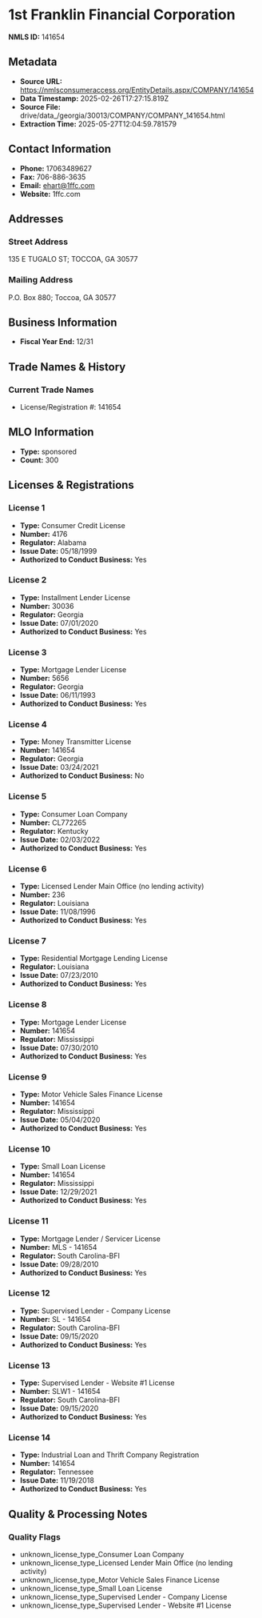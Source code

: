 # 1st Franklin Financial Corporation

**NMLS ID:** 141654

## Metadata
- **Source URL:** https://nmlsconsumeraccess.org/EntityDetails.aspx/COMPANY/141654
- **Data Timestamp:** 2025-02-26T17:27:15.819Z
- **Source File:** drive/data_/georgia/30013/COMPANY/COMPANY_141654.html
- **Extraction Time:** 2025-05-27T12:04:59.781579

## Contact Information
- **Phone:** 17063489627
- **Fax:** 706-886-3635
- **Email:** ehart@1ffc.com
- **Website:** 1ffc.com

## Addresses
### Street Address
135 E TUGALO ST; TOCCOA, GA 30577

### Mailing Address
P.O. Box 880; Toccoa, GA 30577

## Business Information
- **Fiscal Year End:** 12/31

## Trade Names & History
### Current Trade Names
- License/Registration #: 141654

## MLO Information
- **Type:** sponsored
- **Count:** 300

## Licenses & Registrations

### License 1
- **Type:** Consumer Credit License
- **Number:** 4176
- **Regulator:** Alabama
- **Issue Date:** 05/18/1999
- **Authorized to Conduct Business:** Yes

### License 2
- **Type:** Installment Lender License
- **Number:** 30036
- **Regulator:** Georgia
- **Issue Date:** 07/01/2020
- **Authorized to Conduct Business:** Yes

### License 3
- **Type:** Mortgage Lender License
- **Number:** 5656
- **Regulator:** Georgia
- **Issue Date:** 06/11/1993
- **Authorized to Conduct Business:** Yes

### License 4
- **Type:** Money Transmitter License
- **Number:** 141654
- **Regulator:** Georgia
- **Issue Date:** 03/24/2021
- **Authorized to Conduct Business:** No

### License 5
- **Type:** Consumer Loan Company
- **Number:** CL772265
- **Regulator:** Kentucky
- **Issue Date:** 02/03/2022
- **Authorized to Conduct Business:** Yes

### License 6
- **Type:** Licensed Lender Main Office (no lending activity)
- **Number:** 236
- **Regulator:** Louisiana
- **Issue Date:** 11/08/1996
- **Authorized to Conduct Business:** Yes

### License 7
- **Type:** Residential Mortgage Lending License
- **Regulator:** Louisiana
- **Issue Date:** 07/23/2010
- **Authorized to Conduct Business:** Yes

### License 8
- **Type:** Mortgage Lender License
- **Number:** 141654
- **Regulator:** Mississippi
- **Issue Date:** 07/30/2010
- **Authorized to Conduct Business:** Yes

### License 9
- **Type:** Motor Vehicle Sales Finance License
- **Number:** 141654
- **Regulator:** Mississippi
- **Issue Date:** 05/04/2020
- **Authorized to Conduct Business:** Yes

### License 10
- **Type:** Small Loan License
- **Number:** 141654
- **Regulator:** Mississippi
- **Issue Date:** 12/29/2021
- **Authorized to Conduct Business:** Yes

### License 11
- **Type:** Mortgage Lender / Servicer License
- **Number:** MLS - 141654
- **Regulator:** South Carolina-BFI
- **Issue Date:** 09/28/2010
- **Authorized to Conduct Business:** Yes

### License 12
- **Type:** Supervised Lender - Company License
- **Number:** SL - 141654
- **Regulator:** South Carolina-BFI
- **Issue Date:** 09/15/2020
- **Authorized to Conduct Business:** Yes

### License 13
- **Type:** Supervised Lender - Website #1 License
- **Number:** SLW1 - 141654
- **Regulator:** South Carolina-BFI
- **Issue Date:** 09/15/2020
- **Authorized to Conduct Business:** Yes

### License 14
- **Type:** Industrial Loan and Thrift Company Registration
- **Number:** 141654
- **Regulator:** Tennessee
- **Issue Date:** 11/19/2018
- **Authorized to Conduct Business:** Yes

## Quality & Processing Notes
### Quality Flags
- unknown_license_type_Consumer Loan Company
- unknown_license_type_Licensed Lender Main Office (no lending activity)
- unknown_license_type_Motor Vehicle Sales Finance License
- unknown_license_type_Small Loan License
- unknown_license_type_Supervised Lender - Company License
- unknown_license_type_Supervised Lender - Website #1 License
